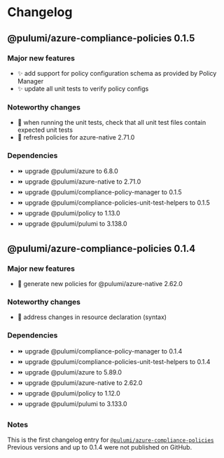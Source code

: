 # Changelog

## @pulumi/azure-compliance-policies 0.1.5

### Major new features

* ✨ add support for policy configuration schema as provided by Policy Manager
* ✨ update all unit tests to verify policy configs

### Noteworthy changes

* 🌿 when running the unit tests, check that all unit test files contain expected unit tests
* 🌿 refresh policies for azure-native 2.71.0

### Dependencies

* ⏩ upgrade @pulumi/azure to 6.8.0
* ⏩ upgrade @pulumi/azure-native to 2.71.0
* ⏩ upgrade @pulumi/compliance-policy-manager to 0.1.5
* ⏩ upgrade @pulumi/compliance-policies-unit-test-helpers to 0.1.5
* ⏩ upgrade @pulumi/policy to 1.13.0
* ⏩ upgrade @pulumi/pulumi to 3.138.0

## @pulumi/azure-compliance-policies 0.1.4

### Major new features

* 🎉 generate new policies for @pulumi/azure-native 2.62.0

### Noteworthy changes

* 🌿 address changes in resource declaration (syntax)

### Dependencies

* ⏩ upgrade @pulumi/compliance-policy-manager to 0.1.4
* ⏩ upgrade @pulumi/compliance-policies-unit-test-helpers to 0.1.4
* ⏩ upgrade @pulumi/azure to 5.89.0
* ⏩ upgrade @pulumi/azure-native to 2.62.0
* ⏩ upgrade @pulumi/policy to 1.12.0
* ⏩ upgrade @pulumi/pulumi to 3.133.0

### Notes

This is the first changelog  entry for [`@pulumi/azure-compliance-policies`](https://www.npmjs.com/package/@pulumi/azure-compliance-policies)
Previous versions and up to 0.1.4 were not published on GitHub.

